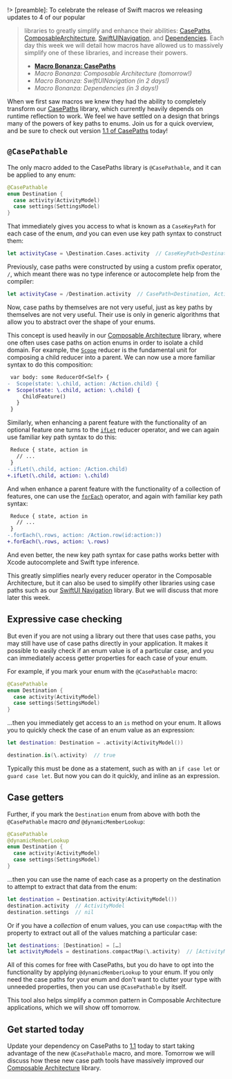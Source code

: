 !> [preamble]: To celebrate the release of Swift macros we releasing updates to 4 of our popular 
> libraries to greatly simplify and enhance their abilities: [CasePaths][case-paths-gh], 
> [ComposableArchitecture][tca-gh], [SwiftUINavigation][sui-nav-gh], and 
> [Dependencies][dependencies-gh]. Each day this week we will detail how macros have allowed us to 
> massively simplify one of these libraries, and increase their powers.
> * [**Macro Bonanza: CasePaths**](/blog/posts/117-macro-bonanza-case-paths)
> * _Macro Bonanza: Composable Architecture (tomorrow!)_
> * _Macro Bonanza: SwiftUINavigation (in 2 days!)_
> * _Macro Bonanza: Dependencies (in 3 days!)_
> 
> [case-paths-gh]: http://github.com/pointfreeco/swift-case-paths
> [tca-gh]: http://github.com/pointfreeco/swift-composable-architecture
> [sui-nav-gh]: http://github.com/pointfreeco/swiftui-navigation
> [dependencies-gh]: http://github.com/pointfreeco/swift-dependencies

When we first saw macros we knew they had the ability to completely transform our 
[CasePaths][case-paths-gh] library, which currently heavily depends on runtime reflection to work. 
We feel we have settled on a design that brings many of the powers of key paths to enums. Join
us for a quick overview, and be sure to check out version [1.1 of CasePaths][case-paths-1.1] today!

[case-paths-gh]: http://github.com/pointfreeco/swift-case-paths
[case-paths-1.1]: https://github.com/pointfreeco/swift-case-paths/releases/tag/1.1.0

## `@CasePathable`

The only macro added to the CasePaths library is `@CasePathable`, and it can be applied to any
enum:

```swift
@CasePathable
enum Destination {
  case activity(ActivityModel)
  case settings(SettingsModel)
}
```

That immediately gives you access to what is known as a `CaseKeyPath` for each case of the enum,
_and_ you can even use key path syntax to construct them:

```swift
let activityCase = \Destination.Cases.activity  // CaseKeyPath<Destination, ActivityModel>
```

Previously, case paths were constructed by using a custom prefix operator, `/`, which meant there 
was no type inference or autocomplete help from the compiler:

```swift
let activityCase = /Destination.activity  // CasePath<Destination, ActivityModel>
```

Now, case paths by themselves are not very useful, just as key paths by themselves are not very 
useful. Their use is only in generic algorithms that allow you to abstract over the shape of your
enums.

This concept is used heavily in our [Composable Architecture][tca-gh] library, where one often
uses case paths on action enums in order to isolate a child domain. For example, the 
[`Scope`][scope-docs] reducer is the fundamental unit for composing a child reducer into a parent.
We can now use a more familiar syntax to do this composition:

[scope-docs]: https://pointfreeco.github.io/swift-composable-architecture/main/documentation/composablearchitecture/scope

```diff
 var body: some ReducerOf<Self> {
-  Scope(state: \.child, action: /Action.child) {
+  Scope(state: \.child, action: \.child) {
     ChildFeature()
   }
 }
```

Similarly, when enhancing a parent feature with the functionality of an optional feature one turns
to the [`ifLet`][iflet-docs] reducer operator, and we can again use familiar key path syntax to do 
this:

[iflet-docs]: https://pointfreeco.github.io/swift-composable-architecture/main/documentation/composablearchitecture/reducer/iflet(_:action:destination:fileid:line:)

```diff
 Reduce { state, action in 
   // ...
 }
-.ifLet(\.child, action: /Action.child)
+.ifLet(\.child, action: \.child)
```

And when enhance a parent feature with the functionality of a collection of features, one
can use the [`forEach`][foreach-docs] operator, and again with familiar key path syntax:

[foreach-docs]: https://pointfreeco.github.io/swift-composable-architecture/main/documentation/composablearchitecture/reducer/foreach(_:action:element:fileid:line:)

```diff
 Reduce { state, action in 
   // ...
 }
-.forEach(\.rows, action: /Action.row(id:action:))
+.forEach(\.rows, action: \.rows)
```

And even better, the new key path syntax for case paths works better with Xcode autocomplete and 
Swift type inference.

This greatly simplifies nearly every reducer operator in the Composable Architecture, but it can
also be used to simplify other libraries using case paths such as our 
[SwiftUI Navigation][sui-nav-gh] library. But we will discuss that more later this week.

## Expressive case checking

But even if you are not using a library out there that uses case paths, you may still have 
use of case paths directly in your application. It makes it possible to easily check if an enum
value is of a particular case, and you can immediately access getter properties for each case of 
your enum.

For example, if you mark your enum with the `@CasePathable` macro: 

```swift
@CasePathable
enum Destination {
  case activity(ActivityModel)
  case settings(SettingsModel)
}
```

…then you immediately get access to an `is` method on your enum. It allows you to quickly check
the case of an enum value as an expression:

```swift
let destination: Destination = .activity(ActivityModel())

destination.is(\.activity)  // true
```

Typically this must be done as a statement, such as with an `if case let` or `guard case let`.
But now you can do it quickly, and inline as an expression.

## Case getters

Further, if you mark the `Destination` enum from above with both the `@CasePathable` macro
_and_ `@dynamicMemberLookup`:

```swift
@CasePathable
@dynamicMemberLookup
enum Destination {
  case activity(ActivityModel)
  case settings(SettingsModel)
}
```

…then you can use the name of each case as a property on the destination to attempt to extract
that data from the enum:

```swift
let destination = Destination.activity(ActivityModel())
destination.activity  // ActivityModel
destination.settings  // nil
``` 

Or if you have a _collection_ of enum values, you can use `compactMap` with the property to extract
out all of the values matching a particular case:

```swift
let destinations: [Destination] = […]
let activityModels = destinations.compactMap(\.activity)  // [ActivityModel]
```

All of this comes for free with CasePaths, but you do have to opt into the functionality by applying
`@dynamicMemberLookup` to your enum. If you only need the case paths for your enum and don't want
to clutter your type with unneeded properties, then you can use `@CasePathable` by itself.

This tool also helps simplify a common pattern in Composable Architecture applications, which we
will show off tomorrow.

## Get started today

Update your dependency on CasePaths to [1.1][case-paths-1.1] today to start taking advantage of
the new `@CasePathable` macro, and more. Tomorrow we will discuss how these new case path tools have
massively improved our [Composable Architecture][tca-gh] library. 

[case-paths-1.1]: https://github.com/pointfreeco/swift-case-paths/releases/tag/1.1.0
